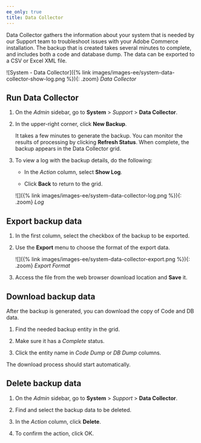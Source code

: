 ```yaml
---
ee_only: true
title: Data Collector
---
```


Data Collector gathers the information about your system that is needed by our Support team to troubleshoot issues with your Adobe Commerce installation. The backup that is created takes several minutes to complete, and includes both a code and database dump. The data can be exported to a CSV or Excel XML file.

![System - Data Collector]({% link images/images-ee/system-data-collector-show-log.png %}){: .zoom}
_Data Collector_

## Run Data Collector

1. On the _Admin_ sidebar, go to **System** > _Support_ > **Data Collector**.

1. In the upper-right corner, click **New Backup**.

   It takes a few minutes to generate the backup. You can monitor the results of processing by clicking **Refresh Status**. When complete, the backup appears in the Data Collector grid.

1. To view a log with the backup details, do the following:

    - In the _Action_ column, select **Show Log**.

    - Click **Back** to return to the grid.

    ![]({% link images/images-ee/system-data-collector-log.png %}){: .zoom}
    _Log_

## Export backup data

1. In the first column, select the checkbox of the backup to be exported.

1. Use the **Export** menu to choose the format of the export data.

    ![]({% link images/images-ee/system-data-collector-export.png %}){: .zoom}
    _Export Format_

1. Access the file from the web browser download location and **Save** it.

## Download backup data

After the backup is generated, you can download the copy of Code and DB data.

1. Find the needed backup entity in the grid.

1. Make sure it has a _Complete_ status.

1. Click the entity name in _Code Dump_ or _DB Dump_ columns.

The download process should start automatically.

## Delete backup data

1. On the _Admin_ sidebar, go to **System** > _Support_ > **Data Collector**.

1. Find and select the backup data to be deleted.

1. In the _Action_ column, click **Delete**.

1. To confirm the action, click <span class="btn">OK</span>.
